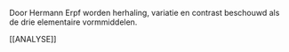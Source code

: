 Door Hermann Erpf worden herhaling, variatie en contrast beschouwd als de drie elementaire vormmiddelen. 

[[ANALYSE]]
